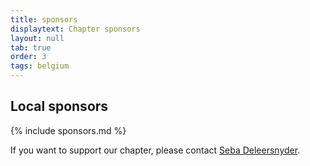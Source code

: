 ```yaml
---
title: sponsors
displaytext: Chapter sponsors
layout: null
tab: true
order: 3
tags: belgium
---
```


## Local sponsors
{% include sponsors.md %}

If you want to support our chapter, please contact [Seba Deleersnyder](mailto:seba@owasp.org).
